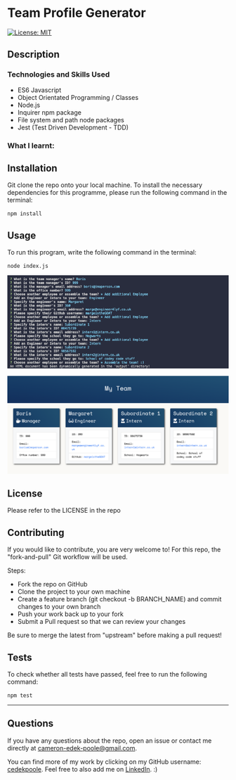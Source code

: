 # Team Profile Generator 

[![License: MIT](https://img.shields.io/badge/License-MIT-yellow.svg)](https://opensource.org/licenses/MIT)

## Description 

### Technologies and Skills Used
- ES6 Javascript 
- Object Orientated Programming / Classes
- Node.js
- Inquirer npm package 
- File system and path node packages
- Jest (Test Driven Development - TDD)

### What I learnt: 

## Installation 

Git clone the repo onto your local machine. To install the necessary dependencies for this programme, please run the following command in the terminal:
```
npm install
```

## Usage

To run this program, write the following command in the terminal: 
```
node index.js
```

![Command Line Screenshot](./assets/images/terminal.png)

![Generated HTML](./assets/images/HTML.png)

## License 

Please refer to the LICENSE in the repo

## Contributing 

If you would like to contribute, you are very welcome to! For this repo, the "fork-and-pull" Git workflow will be used.

Steps:

- Fork the repo on GitHub
- Clone the project to your own machine
- Create a feature branch (git checkout -b BRANCH_NAME) and commit changes to your own branch
- Push your work back up to your fork
- Submit a Pull request so that we can review your changes

Be sure to merge the latest from "upstream" before making a pull request!

## Tests 

To check whether all tests have passed, feel free to run the following command: 

```
npm test
```

---

## Questions

If you have any questions about the repo, open an issue or contact me directly at cameron-edek-poole@gmail.com. 

You can find more of my work by clicking on my GitHub username: [cedekpoole](https://github.com/cedekpoole/).
Feel free to also add me on [LinkedIn](https://www.linkedin.com/in/cam-edek-poole/). :)
